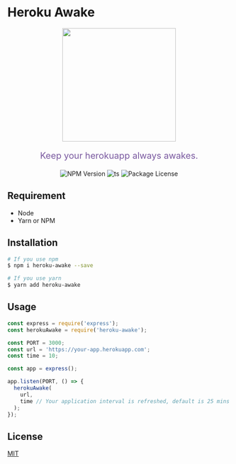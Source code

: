 # Heroku Awake
<p align="center">
  <img src="https://res.cloudinary.com/dumfvnj9f/image/upload/v1604343810/heroku-awake/dyno_weedab.png" width="256px" />
  <p align="center" style="font-size: 20px; color: #79589F">
    Keep your herokuapp always awakes.
  </p>
  <p align="center">
    <img src="https://camo.githubusercontent.com/c031efcc66c1bfc646f4369604955b26f3e1dbcb/68747470733a2f2f696d672e736869656c64732e696f2f6e706d2f762f657870726573732e737667" alt="NPM Version" data-canonical-src="https://img.shields.io/npm/v/express.svg" style="max-width:100%;">
    <img src="https://camo.githubusercontent.com/832d01092b0e822178475741271b049a2e27df13/68747470733a2f2f62616467656e2e6e65742f62616467652f2d2f547970655363726970742f626c75653f69636f6e3d74797065736372697074266c6162656c" alt="ts" data-canonical-src="https://badgen.net/badge/-/TypeScript/blue?icon=typescript&amp;label" style="max-width:100%;">
    <img src="https://camo.githubusercontent.com/195f84d670ceb5a1d47c755d24a991da4b902440/68747470733a2f2f696d672e736869656c64732e696f2f6e706d2f6c2f406e6573746a732f636f72652e737667" alt="Package License" data-canonical-src="https://img.shields.io/npm/l/@nestjs/core.svg" style="max-width:100%;">
  </p>
</p>

## Requirement
* Node
* Yarn or NPM

## Installation

```bash
# If you use npm
$ npm i heroku-awake --save

# If you use yarn
$ yarn add heroku-awake
```

## Usage

```javascript
const express = require('express');
const herokuAwake = require('heroku-awake');

const PORT = 3000;
const url = 'https://your-app.herokuapp.com';
const time = 10;

const app = express();

app.listen(PORT, () => {
  herokuAwake(
    url,
    time // Your application interval is refreshed, default is 25 mins
  );
});
```

## License
[MIT](https://choosealicense.com/licenses/mit/)
